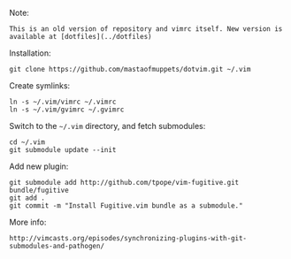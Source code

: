 Note:
    
    This is an old version of repository and vimrc itself. New version is available at [dotfiles](../dotfiles)

Installation:

    git clone https://github.com/mastaofmuppets/dotvim.git ~/.vim

Create symlinks:

    ln -s ~/.vim/vimrc ~/.vimrc
    ln -s ~/.vim/gvimrc ~/.gvimrc

Switch to the `~/.vim` directory, and fetch submodules:

    cd ~/.vim
    git submodule update --init



Add new plugin:

    git submodule add http://github.com/tpope/vim-fugitive.git bundle/fugitive
    git add .
    git commit -m "Install Fugitive.vim bundle as a submodule."



More info:

    http://vimcasts.org/episodes/synchronizing-plugins-with-git-submodules-and-pathogen/
